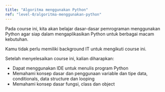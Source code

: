 ```yaml
---
title: "Algoritma menggunakan Python"
ref: "level-0/algoritma-menggunakan-python"
---
```


Pada course ini, kita akan belajar dasar-dasar pemrograman menggunakan Python agar siap dalam mengaplikasikan Python untuk berbagai macam kebutuhan.

Kamu tidak perlu memiliki background IT untuk mengikuti course ini.

Setelah menyelesaikan course ini, kalian diharapkan:

<ul class="list-style-checklist">
  <li>
    Dapat menggunakan IDE untuk menulis program Python
  </li>
  <li>
    Memahami konsep dasar dan penggunaan variable dan tipe data, conditionals, data structure dan looping
  </li>
  <li>
    Memahami konsep dasar fungsi, class dan object
  </li>
</ul>
